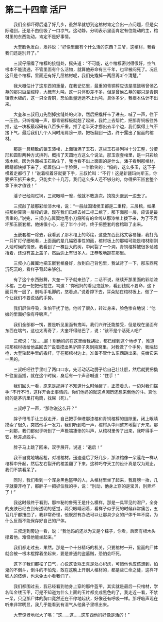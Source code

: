 # 第二十四章 活尸


　　我们全都吓得后退了好几步，虽然早就想到这棺材肯定会出一点问题，但是实际碰到，还是不由倒吸了一口凉气。这动静，分明表示里面肯定有位能动的主，棺材里的东西能动，肯定不是好事情。

　　大奎脸色发白，发抖说：“好像里面有个什么活的东西？三爷，这棺材，我看我们还是别开了。”

　　三叔仔细看了棺椁的接缝处，摇头道：“不可能，这个棺椁密封得很好，空气根本不能流通，不管里面有什么活物，就算他寿命有三千年，也早被闷死了。况且这只是个棺椁，里面还有好几层棺材呢，我们先撬掉一两层再听个清楚。”

　　我大概估计了这东西的重量，在我记忆里，最重的青铜椁应该是擂鼓墩曾侯乙墓的那只巨型棺椁，大概有九吨，这一只体形差不多，但是曾侯乙墓的那只是青铜镶嵌木板的，这一只全青铜，恐怕重量远远不止九吨，具体多少，我根本估计不出来。

　　大奎和三叔用刀先刮掉接缝处的火漆，然后把撬杆卡了进去，喊了一声，往下一压劲，只听嘎嘣一声，那青铜椁板就翘了起来，我忙上去帮忙，把那青铜板往外推，这一块板最起码有八百多斤重，推了老半天才挪出去半个边，我们累得上气不接下气，最后我们几个人同时用肩膀一顶，把板翻到一边，终于露出了里面的棺材。

　　那是一具精致的镶玉漆棺，上面镶满了玉石，这些玉石排列得十分工整，分菱形和圆形两种方式排列，概括了天圆地方这么个说法，那玉嵌套棺里，是一只彩绘漆木棺，因为外面被玉石贴住了，我也看不出上面画的是什么，潘子看到那棺材，眼睛都快掉下来了，捂着伤口一半脸哭，一半脸笑的：“妈的，这么多玉，这下子横着走都行了！”说着咬着牙就要下手，三叔忙叫：“不行！这是新疆玛纳斯玉，你要把玉拆开来卖，只能卖个十几万，我们这么多人还不够分的，你得把玉嵌套整个拿下来才值钱！”

　　潘子已经闯过祸，三叔眼睛一瞪，他就不敢造次，挠挠头退到一边去了。

　　三叔敲了敲那彩绘漆木棺，说：“一般战国诸侯王都是二重椁，三层棺，如果把那树算第一层椁的话，现在我们已经去掉二椁二棺了，那下面那一层，应该是最贵重的。”说完，三叔小心翼翼地用小刀将所有的金线从那漆棺上拨下来，为了不弄坏那玉嵌套棺，他拨很小心，花了半个小时，终于把整套的套棺取了出来。

　　玉嵌套棺一除去，我看到了那木棺上的彩绘，这些东西比铭文容易懂，我打亮一只矿灯仔细地看，上面画的是几幅叙事性的画，棺材板上的那幅可能是棺材刚刚入殓时候的情景，我看到了一棵巨大的树，中间裂了一个洞，青铜棺椁被很多骷髅抬着，还没有盖上盖子，然后边上有很多人，正恭敬地跪在那里。

　　三叔小心翼翼地把玉嵌套棺叠好，放到自己背包里，我试背了一下，那东西死沉死沉的，看样子背起来够戗。

　　有了这个东西鼓舞，大奎一下子就来劲了，二话不说，继续开那里面的彩绘漆木棺，三叔一把把他拉住，骂道：“你他妈的看见鬼就晕，看到钱就不要命，这下面只有一层了，别毛手毛脚的，悠着点。”说着蹲下去，耳朵贴在棺材板上，做了一个让我们不要说话的手势。

　　我们屏住呼吸，生怕干扰了他，他听了很久，转过身来，脸色惨白地说：“他娘的里面好像有呼吸声。”

　　我们全部都一愣，要是听见里面有鬼叫，我们兴许还能接受，但是现在里面有东西在喘气，这也太离奇了，大奎吓得结巴了，说：“该不是个活死人吧!”

　　三叔说：“放……屁！别他妈的在这里给我胡扯，都已经到这个地步了，难道把那棺材板给他盖回去?”说着摸出黑驴蹄子夹到掖窝里，对我做了个手势，我端起枪，大奎轮起手里的撬杆，守在那棺材边上，准备不管什么东西跳出来，先给它来一黑的。

　　三叔呸呸往手里吐了两口口水，先活动活动膀子给自己壮壮胆，然后就要把撬杆往里面插，就在这个时候，身后有一个声音喊道：“住手！”

　　我们回头一看，原来是那胖子不知道什么时候醒了，正摸着头，一边对我们摆手:“不行不行，这样开会出事情的。你们他妈的就这点阅历还想来倒他的斗。真他妈的是茅坑里打电筒，找屎（死）。”

　　三叔哼了一声，“那你说这么开？”

　　胖子甩甩手让三叔走开，自己把手伸进那漆棺和青铜棺椁的缝隙里，闭上眼睛摸索了很久，突然他手一发力，我们听到啪一声，棺材从中间整齐地裂了开来。那一刹那，我们都似乎听到了一声极端凄惨的叫声，从棺材里传了出来，我吓得手一软，枪差点脱手。

　　胖子马上跳了回来，双手展开，说道：“退后！”

　　我不自觉地端起枪，对准棺材，迅速退后了好几步，那漆棺像一朵莲花一样从棺椁中升起，然后左右裂开的棺盖翻了下来，这种巧夺天工的设计真是叹为观止，我们不禁看呆了。

　　同时，我们看到一个浑身黑色盔甲的人，从棺材里坐了起来，我肩膀一抬，几乎就要开枪了，那胖子一把抓住我的手，说：“别动，他身上穿的是宝贝，别弄坏了！”

　　我这时候终于看到，那神秘的鲁殇王是什么模样，那是一具罕见的湿尸，全身的皮肤已经白到有透明的感觉，两只眼睛闭着，看样子似乎死的时候非常痛苦，五官几乎都扭曲了，我非常奇怪，他既然有办法可以让那具少女的尸体千年不腐，为什么反而不能保存好自己的尸体。

　　三叔走到旁边一看，说：“我他妈的还以为又是个粽子，你看，后面有根木头撑着他。难怪他能坐起来。”

　　我们都走过去，果然，那是一个十分精巧的机关，只要棺材一开，里面的尸体就会被一根木棍撑着坐起来，要是普通的盗墓贼，恐怕会吓死。

　　这下子我们都松了口气，心说这鲁殇王真是处心积虑，可惜他也应该想到，怕鬼的不倒斗，倒斗的不怕鬼，敢在这晚上开别人棺材的，都是些亡命之徒，这样吓唬人的伎俩，也未免太小看我们了。

　　我们都围过去，我已经看到他身上穿的那件盔甲，其实就是最后一只棺材，学名叫金缕玉甲，可是不知道为什么上面的玉片都变成黑色的了，我走近一看，不禁一呆，只见那尸体的胸口竟然还在不停地起伏，好像还有呼吸一样。那呼吸声现在听来非常明显，我几乎能看到有湿气从他鼻子里喷出来。

　　大奎惊讶地张大了嘴：“这……这……这东西他妈好像是活的！”

